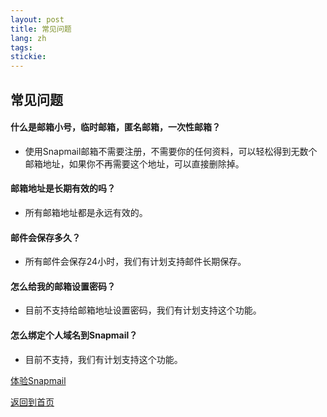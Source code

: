 ```yaml
---
layout: post
title: 常见问题
lang: zh
tags: 
stickie: 
---
```


## 常见问题

#### 什么是邮箱小号，临时邮箱，匿名邮箱，一次性邮箱？

+ 使用Snapmail邮箱不需要注册，不需要你的任何资料，可以轻松得到无数个邮箱地址，如果你不再需要这个地址，可以直接删除掉。

#### 邮箱地址是长期有效的吗？

+ 所有邮箱地址都是永远有效的。

#### 邮件会保存多久？

+ 所有邮件会保存24小时，我们有计划支持邮件长期保存。

#### 怎么给我的邮箱设置密码？

+ 目前不支持给邮箱地址设置密码，我们有计划支持这个功能。

#### 怎么绑定个人域名到Snapmail？

+ 目前不支持，我们有计划支持这个功能。


<a target="_blank" href="https://www.snapmail.cc"><i class="fa fa-envelope a"></i> 体验Snapmail </a>

<a href="https://www.snapmail.cc/blog/"><i class="fa fa-arrow-circle-left"></i> 返回到首页 </a>